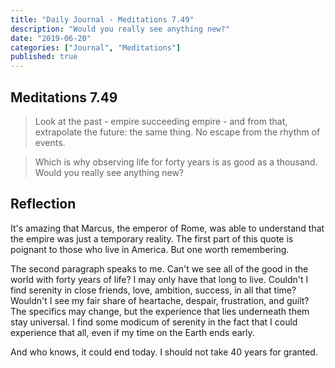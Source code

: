 ```yaml
---
title: "Daily Journal - Meditations 7.49"
description: "Would you really see anything new?"
date: "2019-06-20"
categories: ["Journal", "Meditations"]
published: true
---
```


## Meditations 7.49

> Look at the past - empire succeeding empire - and from that, extrapolate the future: the same thing. No escape from the rhythm of events.

> Which is why observing life for forty years is as good as a thousand. Would you really see anything new?

## Reflection

It's amazing that Marcus, the emperor of Rome, was able to understand that the empire was just a temporary reality. The first part of this quote is poignant to those who live in America. But one worth remembering.

The second paragraph speaks to me. Can't we see all of the good in the world with forty years of life? I may only have that long to live. Couldn't I find serenity in close friends, love, ambition, success, in all that time? Wouldn't I see my fair share of heartache, despair, frustration, and guilt? The specifics may change, but the experience that lies underneath them stay universal. I find some modicum of serenity in the fact that I could experience that all, even if my time on the Earth ends early.

And who knows, it could end today. I should not take 40 years for granted.
